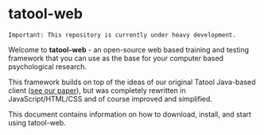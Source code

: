tatool-web
==========

    Important: This repository is currently under heavy development.
    
Welcome to **tatool-web** - an open-source web based training and testing framework that you can use as the base for your computer based psychological research.

This framework builds on top of the ideas of our original Tatool Java-based client ([see our paper](http://link.springer.com/article/10.3758%2Fs13428-012-0224-y)), but was completely rewritten in JavaScript/HTML/CSS and of course improved and simplified.

This document contains information on how to download, install, and start using tatool-web.
